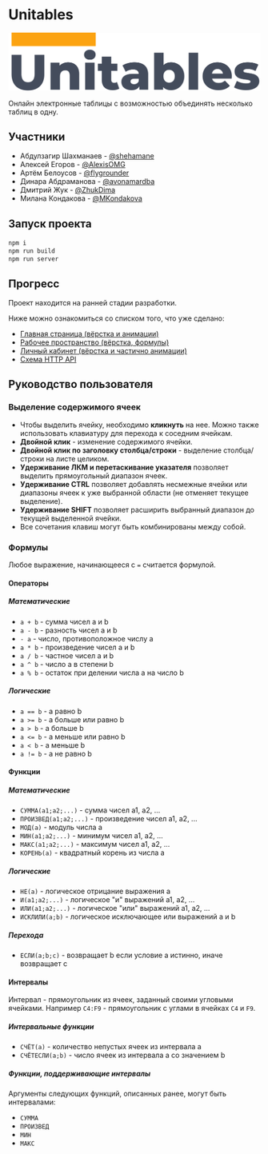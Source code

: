 # Unitables
![Unitables](src/client/img/logo_readme.png)

Онлайн электронные таблицы с возможностью объединять несколько таблиц в одну.

## Участники
- Абдулзагир Шахманаев - [@shehamane](https://github.com/shehamane)
- Алексей Егоров - [@AlexisOMG](https://github.com/AlexisOMG)
- Артём Белоусов - [@flygrounder](https://github.com/flygrounder)
- Динара Абдраманова - [@avonamardba](https://github.com/avonamardba)
- Дмитрий Жук - [@ZhukDima](https://github.com/ZhukDima)
- Милана Кондакова - [@MKondakova](https://github.com/MKondakova)

## Запуск проекта

``` shell
npm i
npm run build
npm run server
```

## Прогресс
Проект находится на ранней стадии разработки.

Ниже можно ознакомиться со списком того, что уже сделано:  
- [Главная страница (вёрстка и анимации)](https://unitables.flygrounder.ru)
- [Рабочее пространство (вёрстка, формулы)](https://unitables.flygrounder.ru/workspace.html)
- [Личный кабинет (вёрстка и частично анимации)](https://unitables.flygrounder.ru/personal%20account.html)
- [Схема HTTP API](https://app.swaggerhub.com/apis-docs/flygr0under/unitables-api/0.1.0)

## Руководство пользователя
### Выделение содержимого ячеек
- Чтобы выделить ячейку, необходимо **кликнуть** на нее. Можно также использовать клавиатуру для перехода к соседним ячейкам.
- **Двойной клик** - изменение содержимого ячейки.
- **Двойной клик по заголовку столбца/строки** - выделение столбца/строки на листе целиком.
- **Удерживание ЛКМ и перетаскивание указателя** позволяет выделить прямоугольный диапазон ячеек.
- **Удерживание CTRL** позволяет добавлять несмежные ячейки или диапазоны ячеек к уже выбранной области (не отменяет текущее выделение).
- **Удерживание SHIFT** позволяет расширить выбранный диапазон до текущей выделенной ячейки.
- Все сочетания клавиш могут быть комбинированы между собой.

### Формулы
Любое выражение, начинающееся с `=` считается формулой.
#### Операторы
##### Математические
  - `a + b` - сумма чисел a и b
  - `a - b` - разность чисел a и b
  - `- a` - число, противоположное числу a
  - `a * b` - произведение чисел a и b
  - `a / b` - частное чисел a и b
  - `a ^ b` - число a в степени b
  - `a % b` - остаток при делении числа a на число b

##### Логические
- `a == b` - a равно b
- `a >= b` - a больше или равно b
- `a > b` - a больше b
- `a <= b` - a меньше или равно b
- `a < b` - a меньше b
- `a != b` - a не равно b

#### Функции
##### Математические
- `СУММА(a1;a2;...)` - сумма чисел a1, a2, ...
- `ПРОИЗВЕД(a1;a2;...)` - произведение чисел a1, a2, ...
- `МОД(a)` - модуль числа a
- `МИН(a1;a2;...)` - минимум чисел a1, a2, ...
- `МАКС(a1;a2;...)` - максимум чисел a1, a2, ...
- `КОРЕНЬ(a)` - квадратный корень из числа a

##### Логические
- `НЕ(a)` - логическое отрицание выражения a
- `И(a1;a2;...)` - логическое "и" выражений a1, a2, ...
- `ИЛИ(a1;a2;...)` - логическое "или" выражений a1, a2, ...
- `ИСКЛИЛИ(a;b)` - логическое исключающее или выражений a и b

##### Перехода
- `ЕСЛИ(a;b;c)` - возвращает b если условие a истинно, иначе возвращает c

#### Интервалы
Интервал - прямоугольник из ячеек, заданный своими угловыми ячейками. Например `C4:F9` - прямоугольник с углами в ячейках `C4` и `F9`.
##### Интервальные функции
- `СЧЁТ(a)` - количество непустых ячеек из интервала a
- `СЧЁТЕСЛИ(a;b)` - число ячеек из интервала a со значением b

##### Функции, поддерживающие интервалы
Аргументы следующих функций, описанных ранее, могут быть интервалами:
- `СУММА`
- `ПРОИЗВЕД`
- `МИН`
- `МАКС`
